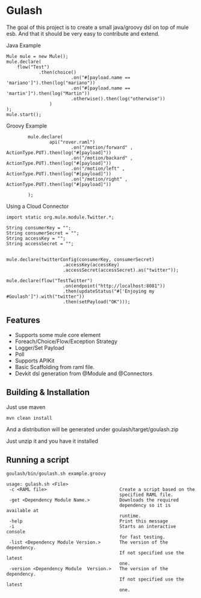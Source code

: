 Gulash
==========

The goal of this project is to create a small java/groovy dsl on top of mule
esb. And that it should be very easy to contribute and extend.

Java Example

~~~~~~~~~~~~~~~~~~~~~~~~~~~~~~~~~~~~~~~~~~~~~~~~~~~~~~~~~~~~~~~~~~~~~~~~~~~~~~~~
Mule mule = new Mule();
mule.declare( 
    flow("Test")
            .then(choice()
                        .on("#[payload.name == 'mariano']").then(log("mariano"))
                        .on("#[payload.name == 'martin']").then(log("Martin"))
                        .otherwise().then(log("otherwise"))
                ) 
); 
mule.start();
~~~~~~~~~~~~~~~~~~~~~~~~~~~~~~~~~~~~~~~~~~~~~~~~~~~~~~~~~~~~~~~~~~~~~~~~~~~~~~~~

Groovy Example

~~~~~~~~~~~~~~~~~~~~~~~~~~~~~~~~~~~~~~~~~~~~~~~~~~~~~~~~~~~~~~~~~~~~~~~~~~~~~~~~
        mule.declare(
                api("rover.raml")
                        .on("/motion/forward" , ActionType.PUT).then(log("#[payload]"))
                        .on("/motion/backard" , ActionType.PUT).then(log("#[payload]"))
                        .on("/motion/left" , ActionType.PUT).then(log("#[payload]"))
                        .on("/motion/right" , ActionType.PUT).then(log("#[payload]"))

        );
~~~~~~~~~~~~~~~~~~~~~~~~~~~~~~~~~~~~~~~~~~~~~~~~~~~~~~~~~~~~~~~~~~~~~~~~~~~~~~~~

Using a Cloud Connector

~~~~~~~~~~~~~~~~~~~~~~~~~~~~~~~~~~~~~~~~~~~~~~~~~~~~~~~~~~~~~~~~~~~~~~~~~~~~~~~~
import static org.mule.module.Twitter.*;

String consumerKey = "";
String consumerSecret = "";
String accessKey = "";
String accessSecret = "";


mule.declare(twitterConfig(consumerKey, consumerSecret)
                     .accessKey(accessKey)
                     .accessSecret(accessSecret).as("twitter"));

mule.declare(flow("TestTwitter")
                     .on(endpoint("http://localhost:8081"))
                     .then(updateStatus("#['Enjoying my #Goulash']").with("twitter"))
                     .then(setPayload("OK")));

~~~~~~~~~~~~~~~~~~~~~~~~~~~~~~~~~~~~~~~~~~~~~~~~~~~~~~~~~~~~~~~~~~~~~~~~~~~~~~~~

Features
--------

* Supports some mule core element
 * Foreach/Choice/Flow/Exception Strategy
 * Logger/Set Payload
 * Poll
* Supports APIKit
 * Basic Scaffolding from raml file.
* Devkit dsl generation from @Module and @Connectors


Building & Installation
--------

Just use maven

~~~~~~~~~~~~~~~~~~~~~~~~~~~~~~~~~~~~~~~~~~~~~~~~~~~~~~~~~~~~~~~~~~~~~~~~~~~~~~~~
mvn clean install
~~~~~~~~~~~~~~~~~~~~~~~~~~~~~~~~~~~~~~~~~~~~~~~~~~~~~~~~~~~~~~~~~~~~~~~~~~~~~~~~

And a distribution will be generated under goulash/target/goulash.zip

Just unzip it and you have it installed

Running a script
-----------

~~~~~~~~~~~~~~~~~~~~~~~~~~~~~~~~~~~~~~~~~~~~~~~~~~~~~~~~~~~~~~~~~~~~~~~~~~~~~~~~
goulash/bin/goulash.sh example.groovy
~~~~~~~~~~~~~~~~~~~~~~~~~~~~~~~~~~~~~~~~~~~~~~~~~~~~~~~~~~~~~~~~~~~~~~~~~~~~~~~~
~~~~~~~~~~~~~~~~~~~~~~~~~~~~~~~~~~~~~~~~~~~~~~~~~~~~~~~~~~~~~~~~~~~~~~~~~~~~~~~~
usage: gulash.sh <File>
 -c <RAML file>                           Create a script based on the
                                          specified RAML file.
 -get <Dependency Module Name.>           Downloads the required
                                          dependency so it is available at
                                          runtime.
 -help                                    Print this message
 -i                                       Starts an interactive console
                                          for fast testing.
 -list <Dependency Module Version.>       The version of the dependency.
                                          If not specified use the latest
                                          one.
 -version <Dependency Module  Version.>   The version of the dependency.
                                          If not specified use the latest
                                          one.
~~~~~~~~~~~~~~~~~~~~~~~~~~~~~~~~~~~~~~~~~~~~~~~~~~~~~~~~~~~~~~~~~~~~~~~~~~~~~~~~

